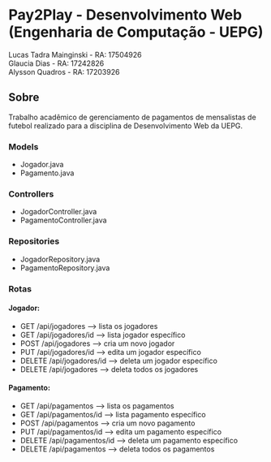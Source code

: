 # Pay2Play - Desenvolvimento Web (Engenharia de Computação - UEPG)

Lucas Tadra Mainginski - RA: 17504926 <br />
Glaucia Dias - RA: 17242826 <br />
Alysson Quadros - RA: 17203926
<br />

## Sobre
Trabalho acadêmico de gerenciamento de pagamentos de mensalistas de futebol realizado para a disciplina de Desenvolvimento Web da UEPG.

### Models
- Jogador.java <br />
- Pagamento.java<br />

### Controllers
- JogadorController.java<br />
- PagamentoController.java<br />

### Repositories
- JogadorRepository.java<br />
- PagamentoRepository.java<br />

### Rotas
#### Jogador: <br />
- GET /api/jogadores --> lista os jogadores<br />
- GET /api/jogadores/id --> lista jogador específico<br />
- POST /api/jogadores --> cria um novo jogador<br />
- PUT /api/jogadores/id --> edita um jogador específico<br />
- DELETE /api/jogadores/id --> deleta um jogador específico<br />
- DELETE /api/jogadores --> deleta todos os jogadores<br />

#### Pagamento: <br />
- GET /api/pagamentos --> lista os pagamentos<br />
- GET /api/pagamentos/id --> lista pagamento específico<br />
- POST /api/pagamentos --> cria um novo pagamento<br />
- PUT /api/pagamentos/id --> edita um pagamento específico<br />
- DELETE /api/pagamentos/id --> deleta um pagamento específico<br />
- DELETE /api/pagamentos --> deleta todos os pagamentos<br />

